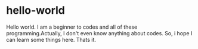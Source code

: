 # hello-world
Hello world.
I am a beginner to codes and all of these programming.Actually, I don't even know anything about codes. So, i hope I can learn some things here. Thats it.
